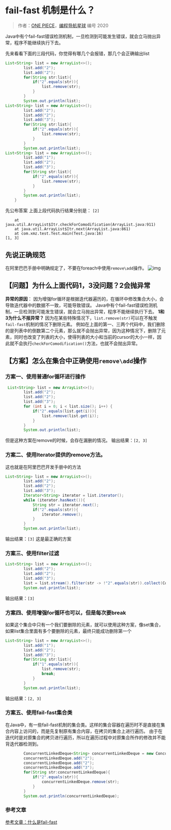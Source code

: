 # fail-fast 机制是什么？

> 作者：[ONE PIECE](https://blog.csdn.net/weixin_51675464?type=blog)，[编程导航星球](https://wx.zsxq.com/dweb2/index/group/51122858222824) 编号 2020

Java中有个fail-fast错误检测机制，一旦检测到可能发生错误，就会立马抛出异常，程序不能继续执行下去。

先来看看下面的三段代码，你觉得有哪几个会报错，那几个会正确输出list

```java
List<String> list = new ArrayList<>();
        list.add("2");
        list.add("2");
        for(String str:list){
            if("2".equals(str)){
                list.remove(str);
            }
        }
        System.out.println(list);
List<String> list = new ArrayList<>();
        list.add("2");
        list.add("2");
        list.add("3");
        for(String str:list){
            if("2".equals(str)){
                list.remove(str);
            }
        }
        System.out.println(list);
List<String> list = new ArrayList<>();
        list.add("1");
        list.add("2");
        list.add("3");
        for(String str:list){
            if("2".equals(str)){
                list.remove(str);
            }
        }
        System.out.println(list);
    }
```

先公布答案 上面上段代码执行结果分别是： `[2]`

```Exception
	at java.util.ArrayList$Itr.checkForComodification(ArrayList.java:911)
	at java.util.ArrayList$Itr.next(ArrayList.java:861)
	at com.xmz.test.Test.main(Test.java:16)
[1, 3]
```

## 先说正确规范

在阿里巴巴手册中明确规定了，不要在foreach中使用`remove\add`操作。 ![img](https://pic.yupi.icu/5563/202311300826859.png)

## 【问题】为什么上面代码1，3没问题？2会抛异常

**异常的原因**： 因为增强for循环是根据迭代器遍历的，在循环中修改集合大小，会导致迭代器中的数据不一致，可能导致错误。 Java中有个fail-fast错误检测机制，一旦检测到可能发生错误，就会立马抛出异常，程序不能继续执行下去。 **1和3为什么不报异常？** 因为在某些特殊情况下，`list.remove(str)`可以在不触发`fail-fast`机制的情况下删除元素。 例如在上面的第一、三两个代码中，我们删除的是列表中的倒数第二个元素，那么就不会抛出异常，因为这种情况下，删除了元素，同时也改变了列表的大小，使得列表的大小和当前的cursor的大小一样，因此就不会执行`checkForComodification()`方法，也就不会抛出异常。

## 【方案】怎么在集合中正确使用`remove\add`操作

### 方案一、使用普通for循环进行操作

```java
 List<String> list = new ArrayList<>();
        list.add("2");
        list.add("2");
        list.add("3");
        for (int i = 0; i < list.size(); i++) {
            if("2".equals(list.get(i))){
                list.remove(list.get(i));
            }
        }
        System.out.println(list);
```

但是这种方案在remove的时候，会存在漏删的情况。 输出结果：`[2, 3]`

### 方案二、使用Iterator提供的remove方法。

这也就是在阿里巴巴开发手册中的方法

```java
List<String> list = new ArrayList<>();
        list.add("2");
        list.add("2");
        list.add("3");
        Iterator<String> iterator = list.iterator();
        while (iterator.hasNext()){
            String str = iterator.next();
            if("2".equals(str)){
                iterator.remove();
            }
        }
        System.out.println(list);
```

输出结果：`[3]` 这是最正确的方案

### 方案三、使用filter过滤

```java
List<String> list = new ArrayList<>();
        list.add("2");
        list.add("2");
        list.add("3");
        list = list.stream().filter(str -> !"2".equals(str)).collect(Collectors.toList());
        System.out.println(list);
```

输出结果：`[3]`

### 方案四、使用增强for循环也可以，但是每次要break

如果这个集合中只有一个我们要删除的元素，就可以使用这种方案，像set集合，如果list集合里面有多个要删除的元素，最终只能成功删除第一个

```java
List<String> list = new ArrayList<>();
        list.add("1");
        list.add("2");
        list.add("3");
        for(String str:list){
            if("1".equals(str)){
                list.remove(str);
                break;
            }
        }
        System.out.println(list);
```

输出结果：`[2, 3]`

### 方案五、使用fail-fast集合类

在Java中，有一些fail-fast机制的集合类。这样的集合容器在遍历时不是直接在集合内容上访问的，而是先复制原有集合内容，在拷贝的集合上进行遍历。 由于在迭代时是对原集合的拷贝进行遍历，所以在遍历过程中对原集合所作的修改并不能背迭代器检测到。

```java
        ConcurrentLinkedDeque<String> concurrentLinkedDeque = new ConcurrentLinkedDeque<>();
        concurrentLinkedDeque.add("2");
        concurrentLinkedDeque.add("2");
        concurrentLinkedDeque.add("3");
        for(String str:concurrentLinkedDeque){
            if("2".equals(str)){
                concurrentLinkedDeque.remove(str);
            }
        }
        System.out.println(concurrentLinkedDeque);
```

### 参考文章

[参考文章：什么是fail-fast](https://www.cnblogs.com/54chensongxia/p/12470446.html)